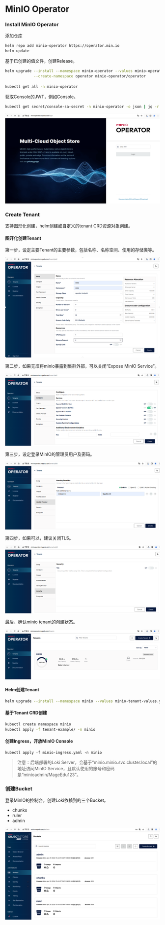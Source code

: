 # MinIO Operator

### Install MinIO Operator

添加仓库

```bash
helm repo add minio-operator https://operator.min.io
helm update
```



基于已创建的值文件，创建Release。

```bash
helm upgrade --install --namespace minio-operator --values minio-operator-values.yaml \
             --create-namespace operator minio-operator/operator

kubectl get all -n minio-operator
```



获取Console的JWT，例如Console。

```bash 
kubectl get secret/console-sa-secret -n minio-operator -o json | jq -r ".data.token" | base64 -d ; echo
```



![minio-operator-login-page](pictures/minio-operator-login-page.png)



### Create Tenant 

支持图形化创建，helm创建或自定义的tenant CRD资源对象创建。

#### 图开化创建Tenant

第一步，设定主要Tenant的主要参数，包括名称、名称空间、使用的存储类等。

![tenant-setup-page](pictures/tenant-setup-page.png)



第二步，如果无须将minio暴露到集群外部，可以关闭“Expose MinIO Service”。

![tenant-configure](pictures/tenant-configure.png)



第三步，设定登录MinIO的管理员用户及密码。

![tenant-identity-provider](pictures/tenant-identity-provider.png)



第四步，如果可以，建议关闭TLS。

![tenant-security](pictures/tenant-security.png)



最后，确认minio tenant的创建状态。

![tenant-sumary](pictures/tenant-sumary.png)



#### Helm创建Tenant

```bash
helm upgrade --install --namespace minio --values minio-tenant-values.yaml --create-namespace loki minio-operator/tenant
```



#### 基于Tenant CRD创建

```bash
kubectl create namespace minio
kubectl apply -f tenant-example/ -n minio
```



#### 创建Ingress，开放MinIO Console

```
kubectl apply -f minio-ingress.yaml -n minio
```



> 注意：后端部署的Loki Server，会基于“minio.minio.svc.cluster.local”的地址访问MinIO Service，且默认使用的账号和密码是“minioadmin/MageEdu123”。



### 创建Bucket

登录MinIO的控制台，创建Loki依赖到的三个Bucket。

- chunks
- ruler
- admin

![minio-buckets-for-loki](pictures/minio-buckets-for-loki.png)



